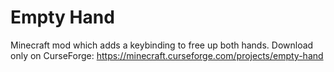 Empty Hand
===========

Minecraft mod which adds a keybinding to free up both hands.
Download only on CurseForge: https://minecraft.curseforge.com/projects/empty-hand
